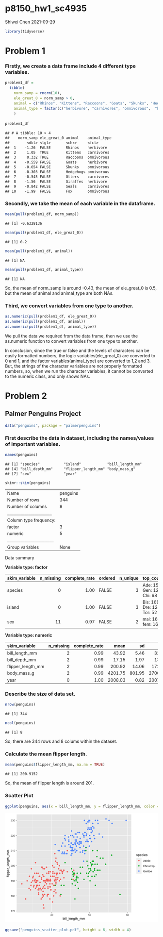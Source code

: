 p8150\_hw1\_sc4935
================
Shiwei Chen
2021-09-29

``` r
library(tidyverse)
```

# Problem 1

### Firstly, we create a data frame include 4 different type variables.

``` r
problem1_df = 
  tibble(
    norm_samp = rnorm(10),
    ele_great_0 = norm_samp > 0,
    animal = c("Rhinos", "Kittens", "Raccoons", "Goats", "Skunks", "Hedgehogs", "Otters", "Giraffes", "Seals", "Fox"),
    animal_type = factor(c("herbivore", "carnivores", "omnivorous",  "herbivore", "omnivorous", "omnivorous", "carnivores", "herbivore", "carnivores", "omnivorous"))
    )

problem1_df
```

    ## # A tibble: 10 × 4
    ##    norm_samp ele_great_0 animal    animal_type
    ##        <dbl> <lgl>       <chr>     <fct>      
    ##  1    -1.26  FALSE       Rhinos    herbivore  
    ##  2     1.05  TRUE        Kittens   carnivores 
    ##  3     0.332 TRUE        Raccoons  omnivorous 
    ##  4    -0.559 FALSE       Goats     herbivore  
    ##  5    -0.654 FALSE       Skunks    omnivorous 
    ##  6    -0.303 FALSE       Hedgehogs omnivorous 
    ##  7    -0.545 FALSE       Otters    carnivores 
    ##  8    -1.56  FALSE       Giraffes  herbivore  
    ##  9    -0.842 FALSE       Seals     carnivores 
    ## 10    -1.99  FALSE       Fox       omnivorous

### Secondly, we take the mean of each variable in the dataframe.

``` r
mean(pull(problem1_df, norm_samp))
```

    ## [1] -0.6328136

``` r
mean(pull(problem1_df, ele_great_0))
```

    ## [1] 0.2

``` r
mean(pull(problem1_df, animal))
```

    ## [1] NA

``` r
mean(pull(problem1_df, animal_type))
```

    ## [1] NA

So, the mean of norm\_samp is around -0.43, the mean of ele\_great\_0 is
0.5, but the mean of animal and animal\_type are both NAs.

### Third, we convert variables from one type to another.

``` r
as.numeric(pull(problem1_df, ele_great_0))
as.numeric(pull(problem1_df, animal))
as.numeric(pull(problem1_df, animal_type))
```

We pull the data we required from the data frame, then we use the
as.numeric function to convert variables from one type to another.

In conclusion, since the true or false and the levels of characters can
be easily formatted numbers, the logic variables(ele\_great\_0) are
converted to 0 and 1, and the factor variables(animal\_type) are
converted to 1,2 and 3. But, the strings of the character variables are
not properly formatted numbers, so, when we run the character variables,
it cannot be converted to the numeric class, and only shows NAs.

# Problem 2

## Palmer Penguins Project

``` r
data("penguins", package = "palmerpenguins")
```

### First describe the data in dataset, including the names/values of important variables.

``` r
names(penguins)
```

    ## [1] "species"           "island"            "bill_length_mm"   
    ## [4] "bill_depth_mm"     "flipper_length_mm" "body_mass_g"      
    ## [7] "sex"               "year"

``` r
skimr::skim(penguins)
```

|                                                  |          |
|:-------------------------------------------------|:---------|
| Name                                             | penguins |
| Number of rows                                   | 344      |
| Number of columns                                | 8        |
| \_\_\_\_\_\_\_\_\_\_\_\_\_\_\_\_\_\_\_\_\_\_\_   |          |
| Column type frequency:                           |          |
| factor                                           | 3        |
| numeric                                          | 5        |
| \_\_\_\_\_\_\_\_\_\_\_\_\_\_\_\_\_\_\_\_\_\_\_\_ |          |
| Group variables                                  | None     |

Data summary

**Variable type: factor**

| skim\_variable | n\_missing | complete\_rate | ordered | n\_unique | top\_counts                 |
|:---------------|-----------:|---------------:|:--------|----------:|:----------------------------|
| species        |          0 |           1.00 | FALSE   |         3 | Ade: 152, Gen: 124, Chi: 68 |
| island         |          0 |           1.00 | FALSE   |         3 | Bis: 168, Dre: 124, Tor: 52 |
| sex            |         11 |           0.97 | FALSE   |         2 | mal: 168, fem: 165          |

**Variable type: numeric**

| skim\_variable      | n\_missing | complete\_rate |    mean |     sd |     p0 |     p25 |     p50 |    p75 |   p100 | hist  |
|:--------------------|-----------:|---------------:|--------:|-------:|-------:|--------:|--------:|-------:|-------:|:------|
| bill\_length\_mm    |          2 |           0.99 |   43.92 |   5.46 |   32.1 |   39.23 |   44.45 |   48.5 |   59.6 | ▃▇▇▆▁ |
| bill\_depth\_mm     |          2 |           0.99 |   17.15 |   1.97 |   13.1 |   15.60 |   17.30 |   18.7 |   21.5 | ▅▅▇▇▂ |
| flipper\_length\_mm |          2 |           0.99 |  200.92 |  14.06 |  172.0 |  190.00 |  197.00 |  213.0 |  231.0 | ▂▇▃▅▂ |
| body\_mass\_g       |          2 |           0.99 | 4201.75 | 801.95 | 2700.0 | 3550.00 | 4050.00 | 4750.0 | 6300.0 | ▃▇▆▃▂ |
| year                |          0 |           1.00 | 2008.03 |   0.82 | 2007.0 | 2007.00 | 2008.00 | 2009.0 | 2009.0 | ▇▁▇▁▇ |

### Describe the size of data set.

``` r
nrow(penguins)
```

    ## [1] 344

``` r
ncol(penguins)
```

    ## [1] 8

So, there are 344 rows and 8 colums within the dataset.

### Calculate the mean flipper length.

``` r
mean(penguins$flipper_length_mm, na.rm = TRUE)
```

    ## [1] 200.9152

So, the mean of flipper length is around 201.

### Scatter Plot

``` r
ggplot(penguins, aes(x = bill_length_mm, y = flipper_length_mm, color = species)) + geom_point()
```

![](p8105_hw1_sc4935_files/figure-gfm/unnamed-chunk-9-1.png)<!-- -->

``` r
ggsave("penguins_scatter_plot.pdf", height = 6, width = 4)
```
